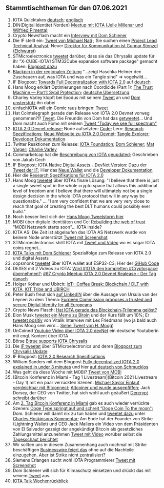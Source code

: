 ## Stammtischthemen für den 07.06.2021

1. IOTA Quicktakes [deutsch](https://www.youtube.com/watch?v=9X2FaOcLprM&feature=youtu.be); [englisch](https://www.youtube.com/watch?v=JQlv9kWXQC4)
2. DIN(Digital Identitet Norden) [Meetup mit IOTA (Jelle Millenar und Wilfried Pimenta)](https://www.youtube.com/watch?v=_ek4stqCUdI&feature=youtu.be)
3. Crypto Newsflash macht ein [Interview mit Dom Schiener](https://www.crypto-news-flash.com/building-the-future-of-iot-an-exclusive-interview-with-iota-founder-dominik-schiener/)
4. Die IF stellt ein: [Tweet von Michael Nati](https://twitter.com/michelenati/status/1399396812847472646?s=20) ; Sie suchen einen [Project Lead Technical Analyst](https://t.co/7YdhlWione?amp=1); Neuer [Direktor für Kommunikation ist Gunnar Stenzel (Elchwurst)](https://blog.iota.org/welcome-gunnar-stenzel-to-the-iota-foundation/)
5. STMicroelectronics [tweetet](https://twitter.com/ST_World/status/1399717210826973194?s=20) darüber, dass sie das Chrysalis update für ihr "X-CUBE-IOTA1 STM32Cube expansion software package" gemacht haben: [Blogpost dazu](https://newsroom.st.com/media-center/press-item.html/n4367.html?ecmp=tt21497_gl_social_jun2021)
6. [Blackpin in der regionalen Zeitung](https://twitter.com/BLACKPIN_GmbH/status/1399706627213774852) "...zeigt Haschka Helmer den Zuschauern auf, was IOTA und was ein Tangle sind" => vogelwild...
7. IF Blogpost: [Towards Full Decentralization with IOTA 2.0](https://blog.iota.org/path-towards-full-decentralization-with-iota-2-0/) auf [deutsch](https://iota-kurs.de/auf-dem-weg-zur-vollstaendigen-dezentralisierung-mit-iota-2-0/)
8. Hans Moog erklärt Optimierungen nach Coordicide (Part 1): [The Trust Machine — Part1: Sybil Protection](https://husqy.medium.com/the-trust-machine-part1-sybil-protection-1799861fa56); [deutsche Übersetzung](https://iota-einsteiger-guide.de/iota-die-vertrauensmaschine-teil1-sybil-schutz.html)
9. Charley Varley klopft bei Exodus mit seinem [Tweet](https://twitter.com/c_varley/status/1400039406824738820?s=20) an und [Dom unsterstütz](https://twitter.com/DomSchiener/status/1400040051610955777?s=20) ihn dabei
10. einfachIOTA will ein Comic raus bringen: [Tweet](https://twitter.com/einfachIOTA/status/1400062696997937156?s=20)
11. Hat Cointelegraph gerade den Release von IOTA 2.0 Devnet vorweg genommen?!? [Tweet](https://cointelegraph.com/news/iota-2-0-nectar-devnet-goes-live-to-achieve-full-decentralization). Die Freundin von Dom hat das [getweetet](https://twitter.com/AyeletNoff/status/1400063315347398659?s=20)... Und Dom macht auch Fomo mit seinem [Tweet "Today we see full spectrum"](https://twitter.com/DomSchiener/status/1400055095853731845?s=20)
12. [IOTA 2.0 Devnet release](https://blog.iota.org/iotav2devnet/); Node aufsetzten: [Code](https://github.com/iotaledger/goshimmer/releases); Lern: [Research Spezifications](https://github.com/iotaledger/IOTA-2.0-Research-Specifications); [Neue Webseite zu IOTA 2.0 Devnet](https://v2.iota.org/); [Tangle Explorer](https://v2.iota.org/visualizer); [Developer Dokumentation](http://goshimmer.docs.iota.org/tutorials/setup.html)
13. Twitter Reaktionen zum Release: [IOTA Foundation](https://twitter.com/iota/status/1400070431441358859?s=20); [Dom Schiener](https://twitter.com/DomSchiener/status/1400075861462822918?s=20); [Mat Yarger](https://twitter.com/Mat_Yarger/status/1400087097504153603?s=20); [Charlie Varley](https://twitter.com/c_varley/status/1400083583902130179?s=20)
14. Coinmarketcap hat die [Beschreibung von IOTA geupdated](https://coinmarketcap.com/alexandria/article/a-deep-dive-into-iota); Geschrieben von Jakub Cech
15. IF Blogpost: [IOTA Native Digital Assets - DevNet Version](https://blog.iota.org/iota-native-digital-assets-devnet/): Dazu der [Tweet der IF](https://twitter.com/iota/status/1400091401078153219?s=20); Hier das [Neue Wallet](https://github.com/iotaledger/IOTA-2.0-DevNet-wallet/releases/tag/v0.7.0) und die [Developer Dokumentation](http://goshimmer.docs.iota.org/tutorials/wallet.html)
16. Hier die [Research Spezifikations für IOTA 2.0](https://github.com/iotaledger/IOTA-2.0-Research-Specifications)
17. Hans Moog [tweetet](https://twitter.com/hus_qy/status/1400218573700833284?s=19) über IOTAs finale Lösung: "I believe that there is just a single sweet spot in the whole crypto space that allows this additional level of freedom and I believe that there will ultimately not be a single design decision in the whole IOTA protocol that will in any way be questionable." ... "I am very confident that we are very very close to reach that goal of creating the best DLT humans could possibly ever build." 
19. Noch besser liest sich der [Hans Moog Tweetstorm hier](https://threadreaderapp.com/thread/1400218573700833284.html)
20. MOBI über digitale Identitäten und Co: [Rebuilding the web of trust](https://www.youtube.com/watch?v=8vWLcxAXWUQ) "MOBI Netzwerk starts soon"... IOTA inside?
21. IOTA AS: Die Zeit ist abgelaufen das IOTA AS Netzwerk wurde von keinem Node unterstützt [Tweet mit Screenshot](https://twitter.com/Vrom14286662/status/1400389055729315845?s=20)
22. STMicroeclectronics shillt IOTA mit [Tweet und Video](https://twitter.com/ST_World/status/1400391942521950208?s=19) wo es sogar IOTA coins regnet...
23. [IOTA Talks mit Dom Schiener](https://youtu.be/VxUZW2OrWsE) Spezialfolge zum Release von IOTA 2.0 und digital Assets
24. oopsmonk [tweetet](https://twitter.com/oops_monk/status/1400381731958448131?s=20) über IOTA wallet auf ESP32-C3; Hier der [GiHub Code](https://github.com/oopsmonk/iota_esp32_wallet/tree/dev_chrysalis)
25. DEXES mit 2 Videos zu IOTA: [Wird #IOTA den kompletten #Cryptospace übernehmen?](https://www.youtube.com/watch?v=WXd-1KWSjPI&t=4s); [#67 Crypto Meetup IOTA 2.0 Devnet Realease - Der Tag danach](https://www.youtube.com/watch?v=R4jJQFTXYKM)
26. Holger Köther und Ubirch: [IoT+ Coffee Break: Blockchain / DLT with IOTA, IOT Tribe and UBIRCH](https://www.youtube.com/watch?v=7sC6P12uQgg)
27. Peter Bush freut sich [auf LinkedIN](https://www.linkedin.com/posts/peter-busch-18286923_today-we-propose-to-offer-europeans-a-new-activity-6806466385703653376-HWss) über die Aussage von Ursula van der Leynen zu dem Thema: [Eurpeen Commission proposes a trusted and secure Digital Identity for all Europeans](https://ec.europa.eu/commission/presscorner/detail/en/IP_21_2663)
28. Crypto News Flasch: [Hat IOTA gerade das Blockchain-Trilemma gelöst?](https://www.crypto-news-flash.com/de/hat-iota-gerade-das-blockchain-trilemma-geloest/)
29. Elon Musk [tweetet ein Meme zu Bitoin](https://twitter.com/elonmusk/status/1400620080090730501?s=20) und der Kurs fällt um 10%; Er [tweetet positiv](https://twitter.com/elonmusk/status/1401091921746006017?s=20) von Vitalik Interview mit Lex Friedmans (wo ja bald auch Hans Moog sein wird... [Siehe Tweet von H. Moog](https://twitter.com/hus_qy/status/1400605170162143235?s=20))
30. UnCoined [Youtube Video über IOTA 2.0 devNet](https://www.youtube.com/watch?v=5U0kKrYr-3M) ein deutsche Youtuberin mit engl. Kontent über IOTA
31. Börse [Bitrue supports IOTA Chrysalis](https://twitter.com/BitrueOfficial/status/1401094468799922178?s=20)
32. Die [IF tweetet](https://twitter.com/iota/status/1400773652384190465?s=20) über STMicroelectronics und deren [Blogpost zum Chrysalis Update](https://blog.st.com/x-cube-iota1/amp/?__twitter_impression=true)
33. IF Blogpost: [IOTA 2.0 Research Specifications](https://blog.iota.org/iota-2-0-research-specifications/)
34. William Sanders mit dem Blogpost [Fully decentralized IOTA 2.0 explained in under 3 minutes](https://blog.iota.org/fully-decentralized-iota-explained-in-under-3-minutes/) und hier [auf deutsch von Schmucklos](https://iota-einsteiger-guide.de/vollstaendig-dezentralisiertes-iota-2-0.html)
35. Was geht da diese Woche mit MOBI? [Tweet von MOBI](https://twitter.com/dltMOBI/status/1400996544355123201?s=20)
36. [Bitcoin Konferenz in Miami - Tag 1 Livestream](Bitcoin 2021 Livestream - Day 1) mit ein paar verrückten Szenen: [Michael Saylor Einlauf vergleichbar mit Bitconnect](https://twitter.com/c4chaos/status/1401094537112526853?s=20); [Altcoiner und wurde ausgepfiffen](https://twitter.com/stonecoldpat0/status/1400892305868001284?s=20); Jack Dorsey, der CEO von Twitter, hat sich wohl auch geäußert [Dercrypt schreibt darüber](https://decrypt.co/72797/jack-dorsey-all-in-bitcoin-altcoins-ethereum-dogecoin?utm_source=twitter&utm_medium=social&utm_campaign=auto)
37. Am [2. Tag Bitcoin Konferenz in Miami](https://www.youtube.com/watch?v=VVDNEnRAZU4) gab es auch wieder verrückte Szenen: [Doge Type springt auf und schreit "Doge Coin To the moon"](https://twitter.com/CryptoWhale/status/1401263342203949059?s=20); Dom. Schiener will damit nix zu tun haben und [tweetet dazu](https://twitter.com/DomSchiener/status/1401228641275625472?s=20) unter [Charles Hoskinsons Kommentar](https://twitter.com/IOHK_Charles/status/1401226945279541254?s=20); Am Ende hat der Founder von Strike (Lightning Wallet) und CEO Jack Mallers ein Video von dem Präsidenten von El Salvador gezeigt der angekündigt Bitcoin als gesetzliches Zahlungsmittel anzunehmen [Tweet mit Video](https://twitter.com/nayibbukele/status/1401327906178191366?s=19) worüber selbst die [Tagesschaut berichtet](https://www.tagesschau.de/wirtschaft/el-salvador-bitcoin-101.html)
38. Wir sollten uns in diesem Zusammenhang auch nochmal mit Strike beschäftigen [Businesswire feiert das](https://www.businesswire.com/news/home/20210605005045/en/Strike-Drives-Bitcoin-Forward-as-El-Salvador-Becomes-World%E2%80%99s-First-Country-to-Adopt-Bitcoin-as-Legal-Tender) ohne auf die Nachteile einzugehen. Aber ist Strike nicht zentralisiert?
39. Siemens Erlangen sucht wohl IOTA Programmierer [Tweet mit Screenshot](https://twitter.com/Vrom14286662/status/1400761499145191424?s=20)
40. Dom Schiener will sich für Klimaschutz einsetzen und drückt das mit seinem [Tweet](https://twitter.com/DomSchiener/status/1401263257881649157?s=20) aus
41. [IOTA Talk Wochenrückblick](https://www.iota-talk.com/index.php?article/91-wochenr%C3%BCckblick-vom-30-mai-bis-5-juni-2021/)
